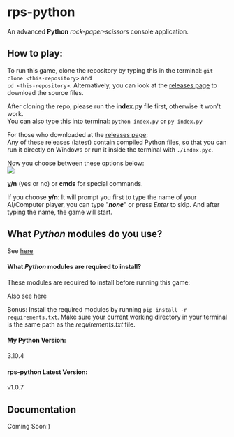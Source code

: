 # rps-python

An advanced **Python** _rock-paper-scissors_ console application.

## How to play:
To run this game, clone the repository by typing this in the terminal: `git clone <this-repository>` and <br>
`cd <this-repository>`. Alternatively, you can look at the [releases page](https://github.com/clark-john/rps-python/releases) to download the source files.

After cloning the repo, please run the **index.py** file first, otherwise it won't work. <br>
You can also type this into terminal: `python index.py` or `py index.py`

For those who downloaded at the [releases page](https://github.com/clark-john/rps-python/releases): <br>
Any of these releases (latest) contain compiled Python files, so that you can run it directly on Windows or run it inside the terminal with `./index.pyc`.

<p>
Now you choose between these options below: <br>
<img src="./img/indexpy.PNG" /> <br>

**y/n** (yes or no) or **cmds** for special commands.

If you choose **y/n**: It will prompt you first to type the name of your AI/Computer player, you can type "***none***" or press _Enter_ to skip. And after typing the name, the game will start.

## What *Python* modules do you use?

See [here](./md/modules.md)

#### What *Python* modules are required to install?
These modules are required to install before running this game:

Also see [here](./md/modules.md)

Bonus: Install the required modules by running `pip install -r requirements.txt`.
Make sure your current working directory in your terminal is the same path as the _requirements.txt_ file.

#### My Python Version:

3.10.4

#### rps-python Latest Version:

v1.0.7

## Documentation
Coming Soon:)
